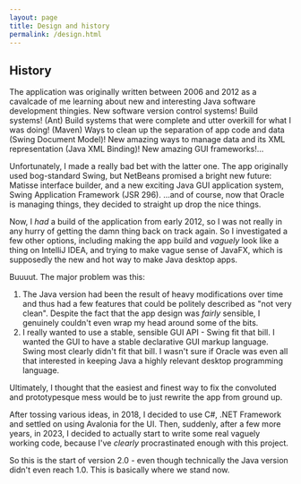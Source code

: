 ```yaml
---
layout: page
title: Design and history
permalink: /design.html
---
```


## History

The application was originally written between 2006 and 2012 as a
cavalcade of me learning about new and interesting Java software
development thingies. New software version control systems!
Build systems! (Ant) Build systems that were complete and utter
overkill for what I was doing! (Maven) Ways to clean up the
separation of app code and data (Swing Document Model)!
New amazing ways to manage data and its XML representation
(Java XML Binding)! New amazing GUI frameworks!...

Unfortunately, I made a really bad bet with the latter one. The
app originally used bog-standard Swing, but NetBeans promised a
bright new future: Matisse interface builder, and a new exciting
Java GUI application system, Swing Application Framework (JSR 296).
...and of course, now that Oracle is managing things, they decided
to straight up drop the nice things.

Now, I *had* a build of the application from early 2012, so I was
not really in any hurry of getting the damn thing back on track
again. So I investigated a few other options, including making the
app build and *vaguely* look like a thing on IntelliJ IDEA, and
trying to make vague sense of JavaFX, which is supposedly the new
and hot way to make Java desktop apps.

Buuuut. The major problem was this:

1. The Java version had been the result of heavy modifications
   over time and thus had a few features that could be politely
   described as "not very clean". Despite the fact that the app
   design was *fairly* sensible, I genuinely couldn't even wrap
   my head around some of the bits.
2. I really wanted to use a stable, sensible GUI API - Swing fit
   that bill. I wanted the GUI to have a stable declarative GUI
   markup language. Swing most clearly didn't fit that bill. I
   wasn't sure if Oracle was even all that interested in keeping
   Java a highly relevant desktop programming language.

Ultimately, I thought that the easiest and finest way to fix the
convoluted and prototypesque mess would be to just rewrite the
app from ground up.

After tossing various ideas, in 2018, I decided to use
C#, .NET Framework and settled on using Avalonia for the UI.
Then, suddenly, after a few more years, in 2023, I decided to
actually start to write some real vaguely working code, because
I've *clearly* procrastinated enough with this project.

So this is the start of version 2.0 - even though technically the
Java version didn't even reach 1.0. This is basically where we
stand now.
